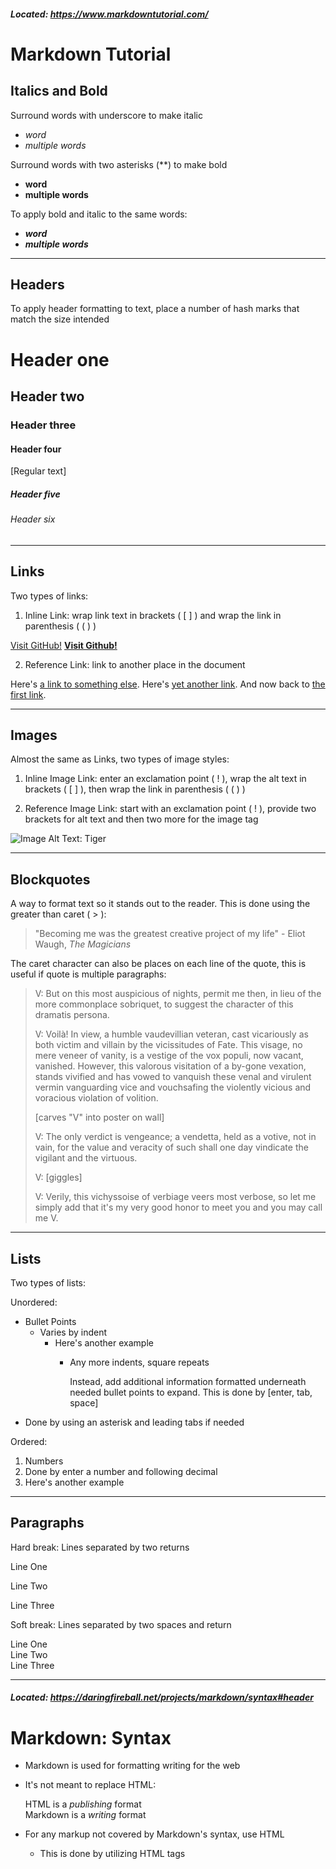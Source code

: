 ##### Located: https://www.markdowntutorial.com/
# Markdown Tutorial
## **Italics and Bold**

Surround words with underscore to make italic
* _word_
* _multiple words_

Surround words with two asterisks (**) to make bold
* **word**
* **multiple words**

To apply bold and italic to the same words:
* **_word_**
* **_multiple words_**
***
## **Headers**
To apply header formatting to text, place a number of hash marks that match the size intended
# Header one
## Header two
### Header three
#### Header four
[Regular text]
##### Header five
###### Header six
***
## **Links**
Two types of links:
1. Inline Link: wrap link text in brackets ( [ ] ) and wrap the link in parenthesis ( ( ) )

[Visit GitHub!](www.github.com)
[**Visit Github!**](www.github.com)

2. Reference Link: link to another place in the document

Here's [a link to something else][another place].
Here's [yet another link][another-link].
And now back to [the first link][another place].

[another place]: www.github.com
[another-link]: www.google.com
***
## **Images**
Almost the same as Links, two types of image styles:
1. Inline Image Link: enter an exclamation point ( ! ), wrap the alt text in brackets ( [ ] ), then wrap the link in parenthesis ( ( ) )

2. Reference Image Link: start with an exclamation point ( ! ), provide two brackets for alt text and then two more for the image tag

![Image Alt Text: Tiger](https://upload.wikimedia.org/wikipedia/commons/5/56/Tiger.50.jpg)
***
## **Blockquotes**
A way to format text so it stands out to the reader. This is done using the greater than caret ( > ):
> "Becoming me was the greatest creative project of my life" - Eliot Waugh, _The Magicians_

The caret character can also be places on each line of the quote, this is useful if quote is multiple paragraphs:

> V: But on this most auspicious of nights, permit me then, in lieu of the more commonplace sobriquet, to suggest the character of this dramatis persona.
>
>V: Voilà! In view, a humble vaudevillian veteran, cast vicariously as both victim and villain by the vicissitudes of Fate. This visage, no mere veneer of vanity, is a vestige of the vox populi, now vacant, vanished. However, this valorous visitation of a by-gone vexation, stands vivified and has vowed to vanquish these venal and virulent vermin vanguarding vice and vouchsafing the violently vicious and voracious violation of volition.
>
>[carves "V" into poster on wall]
>
>V: The only verdict is vengeance; a vendetta, held as a votive, not in vain, for the value and veracity of such shall one day vindicate the vigilant and the virtuous.
>
>V: [giggles]
>
>V: Verily, this vichyssoise of verbiage veers most verbose, so let me simply add that it's my very good honor to meet you and you may call me V.
***
## **Lists**
Two types of lists:

Unordered:
* Bullet Points
    * Varies by indent
        * Here's another example
            * Any more indents, square repeats
                
                 Instead, add additional information formatted underneath needed bullet points to expand. This is done by [enter, tab, space]
* Done by using an asterisk and leading tabs if needed

Ordered:
1. Numbers
2. Done by enter a number and following decimal
3. Here's another example
***
## **Paragraphs**
Hard break: Lines separated by two returns

Line One

Line Two

Line Three

Soft break: Lines separated by two spaces and return

Line One  
Line Two  
Line Three  
***
##### Located: https://daringfireball.net/projects/markdown/syntax#header
# Markdown: Syntax
* Markdown is used  for formatting writing for the web
* It's not meant to replace HTML:

     HTML is a _publishing_ format  
    Markdown is a _writing_ format

* For any markup not covered by Markdown's syntax, use HTML
    * This is done by utilizing HTML tags